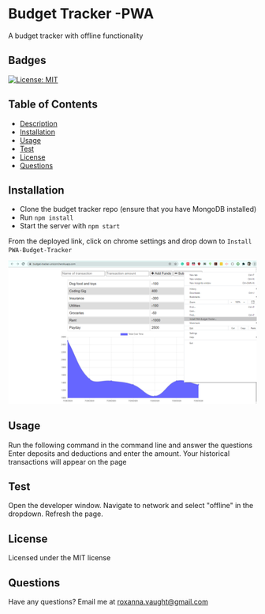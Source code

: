 # Budget Tracker -PWA
  A budget tracker with offline functionality 

  ## Badges 
  [![License: MIT](https://img.shields.io/badge/License-MIT-yellow.svg)](https://opensource.org/licenses/MIT)

  ## Table of Contents 
  * [Description](#description)
  * [Installation](#installation)
  * [Usage](#usage)
  * [Test](#test)
  * [License](#license)
  * [Questions](#questions)

  ## Installation
  * Clone the budget tracker repo (ensure that you have MongoDB installed) 
  * Run `npm install` 
  * Start the server with `npm start`

  From the deployed link, click on chrome settings and drop down to `Install PWA-Budget-Tracker`

  <img src= "public\img\pwa.png" alt="pwa function" /> 
  
  ## Usage
  Run the following command in the command line and answer the questions Enter deposits and deductions and enter the amount. Your historical transactions will appear on the page
  
  ## Test
  Open the developer window. Navigate to network and select "offline" in the dropdown. Refresh the page. 

  ## License
  Licensed under the MIT license

  ## Questions
  Have any questions? Email me at roxanna.vaught@gmail.com
